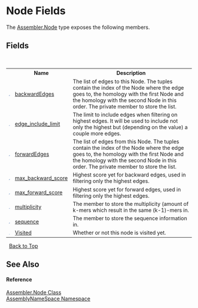 # Node Fields
 

The <a href="832e0431-cd84-4735-6a18-7ba1139e6788">Assembler.Node</a> type exposes the following members.


## Fields
&nbsp;<table><tr><th></th><th>Name</th><th>Description</th></tr><tr><td>![Private field](media/privfield.gif "Private field")</td><td><a href="a1a3ca2d-ff16-958e-4591-2e2b57dfaec8">backwardEdges</a></td><td>
The list of edges to this Node. The tuples contain the index of the Node where the edge goes to, the homology with the first Node and the homology with the second Node in this order. The private member to store the list.</td></tr><tr><td>![Private field](media/privfield.gif "Private field")</td><td><a href="50068f3b-4a13-0cdc-50ea-4e853ee66f49">edge_include_limit</a></td><td>
The limit to include edges when filtering on highest edges. It will be used to include not only the highest but (depending on the value) a couple more edges.</td></tr><tr><td>![Private field](media/privfield.gif "Private field")</td><td><a href="5fa4f8b7-a076-89d4-deff-ada2c580e3ab">forwardEdges</a></td><td>
The list of edges from this Node. The tuples contain the index of the Node where the edge goes to, the homology with the first Node and the homology with the second Node in this order. The private member to store the list.</td></tr><tr><td>![Private field](media/privfield.gif "Private field")</td><td><a href="206c332d-c968-8277-efb9-2b62c40de2ea">max_backward_score</a></td><td>
Highest score yet for backward edges, used in filtering only the highest edges.</td></tr><tr><td>![Private field](media/privfield.gif "Private field")</td><td><a href="804e821c-1f7d-7803-9bf5-9ebb79d5b3ee">max_forward_score</a></td><td>
Highest score yet for forward edges, used in filtering only the highest edges.</td></tr><tr><td>![Private field](media/privfield.gif "Private field")</td><td><a href="3f440a6c-c73a-8389-4d31-b0e6e582971f">multiplicity</a></td><td>
The member to store the multiplicity (amount of k-mers which result in the same (k-1)-mers in.</td></tr><tr><td>![Private field](media/privfield.gif "Private field")</td><td><a href="5f43b71e-dbeb-a1e8-3041-3c16946a2ab8">sequence</a></td><td>
The member to store the sequence information in.</td></tr><tr><td>![Public field](media/pubfield.gif "Public field")</td><td><a href="61d495b2-a97b-457d-7391-bf2dbfe345d4">Visited</a></td><td>
Whether or not this node is visited yet.</td></tr></table>&nbsp;
<a href="#node-fields">Back to Top</a>

## See Also


#### Reference
<a href="832e0431-cd84-4735-6a18-7ba1139e6788">Assembler.Node Class</a><br /><a href="6bcc80ef-5cfd-db5f-1eb2-7297d1c16397">AssemblyNameSpace Namespace</a><br />